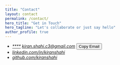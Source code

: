 ```yaml
---
title: "Contact"
layout: contact
permalink: /contact/
hero_title: "Get in Touch"
hero_tagline: "Let's collaborate or just say hello"
author_profile: true
---
```

<address>
  <ul class="contact-section">
    <li class="contact-item">
      <span class="contact-icon"><i class="fas fa-envelope" aria-hidden="true"></i></span>
      <a id="email-address"
         class="contact-link"
         href="mailto:kiran.shahi.c3@gmail.com"
         aria-label="Email kiran.shahi.c3@gmail.com"
         data-email="kiran.shahi.c3@gmail.com">****</a>
      <noscript>
        <a class="contact-link"
           href="mailto:kiran.shahi.c3@gmail.com"
           aria-label="Email kiran.shahi.c3@gmail.com">kiran.shahi.c3@gmail.com</a>
      </noscript>
      <button id="copy-email" class="copy-email-btn" aria-label="Copy email address">Copy Email</button>
      <span id="copy-feedback" class="copy-feedback" aria-live="polite"></span>
    </li>
    <li class="contact-item">
      <span class="contact-icon"><i class="fab fa-linkedin" aria-hidden="true"></i></span>
      <a href="https://www.linkedin.com/in/kiranshahi/" target="_blank" rel="noopener noreferrer" aria-label="Open LinkedIn profile in new tab">linkedin.com/in/kiranshahi</a>
    </li>
    <li class="contact-item">
      <span class="contact-icon"><i class="fab fa-github" aria-hidden="true"></i></span>
      <a href="https://github.com/kiranshahi" target="_blank" rel="noopener noreferrer" aria-label="Open GitHub profile in new tab">github.com/kiranshahi</a>
    </li>
  </ul>
</address>

<script src="{{ '/assets/js/contact.js' | relative_url }}" defer></script>
